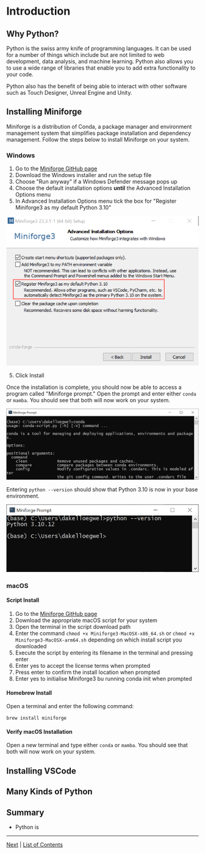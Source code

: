 # Introduction

## Why Python?

Python is the swiss army knife of programming languages. It can be used for a number of things which include but are not limited to web development, data analysis, and machine learning. Python also allows you to use a wide range of libraries that enable you to add extra functionality to your code.

Python also has the benefit of being able to interact with other software such as Touch Designer, Unreal Engine and Unity.

## Installing Miniforge

Miniforge is a distribution of Conda, a package manager and environment management system that simplifies package installation and dependency management. Follow the steps below to install Miniforge on your system.

### Windows

1. Go to the [Miniforge GitHub page](https://github.com/conda-forge/miniforge#miniforge3)
2. Download the Windows installer and run the setup file
3. Choose "Run anyway" if a Windows Defender message pops up
3. Choose the default installation options **until** the Advanced Installation Options menu
4. In Advanced Installation Options menu tick the box for "Register Miniforge3 as my default Python 3.10"

![](./pictures/register-minforge.png)

5. Click Install

Once the installation is complete, you should now be able to access a program called "Miniforge prompt." Open the prompt and enter either `conda` or `mamba`. You should see that both will now work on your system.

![](./pictures/miniforge-conda-windows.png)

Entering `python --version` should show that Python 3.10 is now in your base environment.

![](./pictures/miniforge-python-version-windows.png)

### macOS

#### Script Install

1. Go to the [Miniforge GitHub page](https://github.com/conda-forge/miniforge#miniforge3)
2. Download the appropriate macOS script for your system
3. Open the terminal in the script download path
4. Enter the command `chmod +x Miniforge3-MacOSX-x86_64.sh` or `chmod +x Miniforge3-MacOSX-arm64.sh` depending on which install script you downloaded
5. Execute the script by entering its filename in the terminal and pressing enter
6. Enter yes to accept the license terms when prompted
7. Press enter to confirm the install location when prompted
8. Enter yes to initialise Miniforge3 bu running conda init when prompted

#### Homebrew Install

Open a terminal and enter the following command:

```
brew install miniforge
```
#### Verify macOS Installation

Open a new terminal and type either `conda` or `mamba`. You should see that both will now work on your system.

## Installing VSCode
## Many Kinds of Python
## Summary

- Python is 
---
[Next](variables.md) | [List of Contents](README.md)